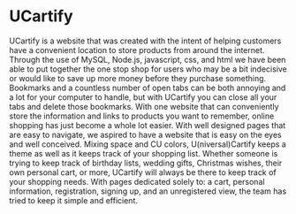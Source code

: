 # UCartify

UCartify is a website that was created with the intent of helping customers have a convenient location to store products from 
around the internet. Through the use of MySQL, Node.js, javascript, css, and html we have been able to put together the one 
stop shop for users who may be a bit indecisive or would like to save up more money before they purchase something. Bookmarks 
and a countless number of open tabs can be both annoying and a lot for your computer to handle, but with UCartify you can 
close all your tabs and delete those bookmarks. With one website that can conveniently store the information and links to 
products you want to remember, online shopping has just become a whole lot easier. With well designed pages that are easy to 
navigate, we aspired to have a website that is easy on the eyes and well conceived. Mixing space and CU colors, 
U(niversal)Cartify keeps a theme as well as it keeps track of your shopping list. Whether someone is trying to keep track of 
birthday lists, wedding gifts, Christmas wishes, their own personal cart, or more, UCartify will always be there to keep track 
of your shopping needs. With pages dedicated solely to: a cart, personal information, registration, signing up, and an 
unregistered view, the team has tried to keep it simple and efficient. 
